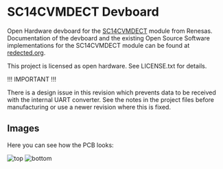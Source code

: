 # SC14CVMDECT Devboard

Open Hardware devboard for the [SC14CVMDECT](https://www.renesas.com/en/products/wireless-connectivity/dect/sc14cvmdect-cordless-voice-module) module from Renesas.
Documentation of the devboard and the existing Open Source Software implementations for the SC14CVMDECT module can be found at [redected.org](https://redected.org).

This project is licensed as open hardware. See LICENSE.txt for details.

!!! IMPORTANT !!!

There is a design issue in this revision which prevents data to be received with the internal UART converter.
See the notes in the project files before manufacturing or use a newer revision where this is fixed.

## Images

Here you can see how the PCB looks:

![top](https://funkeleinhorn.github.io/sc14cvmdect-devboard/top.png)
![bottom](https://funkeleinhorn.github.io/sc14cvmdect-devboard/bottom.png)
